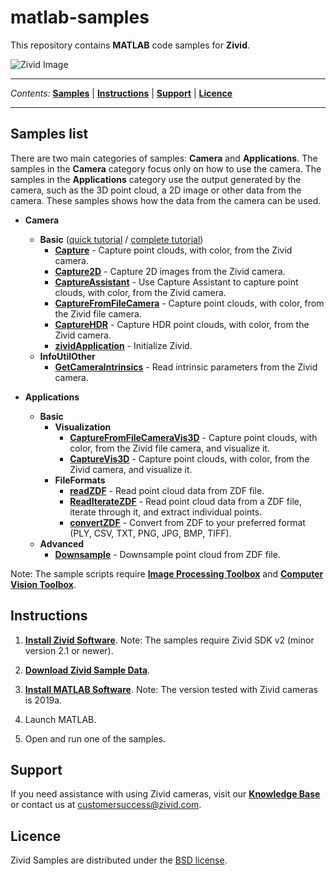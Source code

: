 # matlab-samples

This repository contains **MATLAB** code samples for **Zivid**.

![Zivid Image][header-image]

---

*Contents:*
[**Samples**](#Samples-list) |
[**Instructions**](#Instructions) |
[**Support**](#Support) |
[**Licence**](#Licence)

---


## Samples list

There are two main categories of samples: **Camera** and **Applications**. The samples in the **Camera** category focus only on how to use the camera. The samples in the **Applications** category use the output generated by the camera, such as the 3D point cloud, a 2D image or other data from the camera. These samples shows how the data from the camera can be used.

- **Camera**
  - **Basic** ([quick tutorial][QuickCaptureTutorial-url] / [complete tutorial][CompleteCaptureTutorial-url])
    - [**Capture**][Capture-url] - Capture point clouds, with color, from the Zivid camera.
    - [**Capture2D**][Capture2D-url] - Capture 2D images from the Zivid camera.
    - [**CaptureAssistant**][CaptureAssistant-url] - Use Capture Assistant to capture point clouds, with color, from the Zivid camera.
    - [**CaptureFromFileCamera**][CaptureFromFileCamera-url] - Capture point clouds, with color, from the Zivid file camera.
    - [**CaptureHDR**][CaptureHDR-url] - Capture HDR point clouds, with color, from the Zivid camera.
    - [**zividApplication**][zividApplication-url] - Initialize Zivid.
  - **InfoUtilOther**
    - [**GetCameraIntrinsics**][GetCameraIntrinsics-url] - Read intrinsic parameters from the Zivid camera.

- **Applications**
  - **Basic**
    - **Visualization**
      - [**CaptureFromFileCameraVis3D**][CaptureFromFileCameraVis3D-url] - Capture point clouds, with color, from the Zivid file camera, and visualize it.
      - [**CaptureVis3D**][CaptureVis3D-url] - Capture point clouds, with color, from the Zivid camera, and visualize it.
    - **FileFormats**
      - [**readZDF**][readZDF-url] - Read point cloud data from ZDF file.
      - [**ReadIterateZDF**][ReadIterateZDF-url] - Read point cloud data from a ZDF file, iterate through it, and extract individual points.
      - [**convertZDF**][convertZDF-url] - Convert from ZDF to your preferred format (PLY, CSV, TXT, PNG, JPG, BMP, TIFF).
  - **Advanced**
    - [**Downsample**][Downsample-url]  - Downsample point cloud from ZDF file.

Note: The sample scripts require [**Image Processing Toolbox**][image-processing-toolbox-url] and [**Computer Vision Toolbox**][computer-vision-toolbox-url].

## Instructions

1. [**Install Zivid Software**][zivid-software-installation-url].
Note: The samples require Zivid SDK v2 (minor version 2.1 or newer).

3. [**Download Zivid Sample Data**][zivid-sample-data-url].

4. [**Install MATLAB Software**][matlab-url].
Note: The version tested with Zivid cameras is 2019a.

5. Launch MATLAB.

6. Open and run one of the samples.

## Support
If you need assistance with using Zivid cameras, visit our [**Knowledge Base**][knowladge-base-url] or contact us at [customersuccess@zivid.com](mailto:customersuccess@zivid.com).

## Licence
Zivid Samples are distributed under the [BSD license][matlab-samples-licence-url].

[header-image]: https://www.zivid.com/hubfs/softwarefiles/images/zivid-generic-github-header.png

[QuickCaptureTutorial-url]: source/Camera/Basic/QuickCaptureTutorial.md
[CompleteCaptureTutorial-url]: source/Camera/Basic/CaptureTutorial.md
[Capture-url]: source/Camera/Basic/Capture.m
[Capture2D-url]: source/Camera/Basic/Capture2D.m
[CaptureAssistant-url]: source/Camera/Basic/CaptureAssistant.m
[CaptureFromFileCamera-url]: source/Camera/Basic/CaptureFromFileCamera.m
[CaptureHDR-url]: source/Camera/Basic/CaptureHDR.m
[zividApplication-url]: source/Camera/Basic/zividApplication.m
[GetCameraIntrinsics-url]: source/Camera/InfoUtilOther/GetCameraIntrinsics.m

[CaptureFromFileCameraVis3D-url]: source/Applications/Basic/Visualization/CaptureFromFileCameraVis3D.m
[CaptureVis3D-url]: source/Applications/Basic/Visualization/CaptureVis3D.m
[readZDF-url]: source/Applications/Basic/FileFormats/readZDF.m
[ReadIterateZDF-url]: source/Applications/Basic/FileFormats/ReadIterateZDF.m
[convertZDF-url]: source/Applications/Basic/FileFormats/convertZDF.m
[Downsample-url]: source/Applications/Advanced/Downsample.m

[matlab-url]: https://se.mathworks.com/products/matlab.html
[image-processing-toolbox-url]: https://se.mathworks.com/products/image.html
[computer-vision-toolbox-url]: https://se.mathworks.com/products/computer-vision.html

[knowladge-base-url]: https://support.zivid.com/
[zivid-software-installation-url]: https://support.zivid.com/latest/academy/getting-started/zivid-software-installation.html
[zivid-sample-data-url]: https://support.zivid.com/latest/academy/samples/sample-data.html

[matlab-samples-licence-url]: https://github.com/zivid/matlab-samples/blob/master/LICENSE

